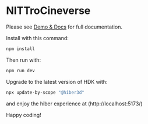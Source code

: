 # NITTroCineverse


Please see [Demo & Docs](https://www.premranjan.in/docs/CineVerseReport.pdf) for full documentation.

Install with this command:

```bash
npm install
```

Then run with:

```bash
npm run dev
```

Upgrade to the latest version of HDK with:

```bash
npx update-by-scope "@hiber3d"
```

and enjoy the hiber experience at
(http://localhost:5173/)

Happy coding!
